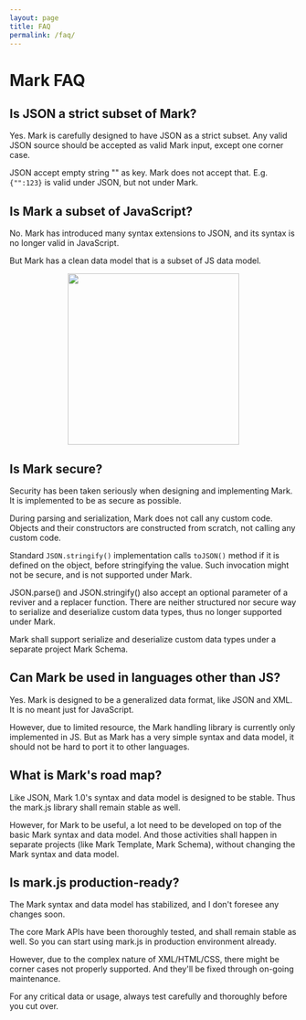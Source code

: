 ```yaml
---
layout: page
title: FAQ
permalink: /faq/
---
```


# Mark FAQ

## Is JSON a strict subset of Mark?

Yes. Mark is carefully designed to have JSON as a strict subset. Any valid JSON source should be accepted as valid Mark input, except one corner case.

JSON accept empty string "" as key. Mark does not accept that. E.g. `{"":123}` is valid under JSON, but not under Mark.

## Is Mark a subset of JavaScript?

No. Mark has introduced many syntax extensions to JSON, and its syntax is no longer valid in JavaScript.

But Mark has a clean data model that is a subset of JS data model.

<div align="center">
<img src='https://mark.js.org/data-model.png' width='300'>
</div>

## Is Mark secure?

Security has been taken seriously when designing and implementing Mark. It is implemented to be as secure as possible.

During parsing and serialization, Mark does not call any custom code. Objects and their constructors are constructed from scratch, not calling any custom code.

Standard `JSON.stringify()` implementation calls `toJSON()` method if it is defined on the object, before stringifying the value. Such invocation might not be secure, and is not supported under Mark.

JSON.parse() and JSON.stringify() also accept an optional parameter of a reviver and a replacer function. There are neither structured nor secure way to serialize and deserialize custom data types, thus no longer supported under Mark.

Mark shall support serialize and deserialize custom data types under a separate project Mark Schema.

## Can Mark be used in languages other than JS?

Yes. Mark is designed to be a generalized data format, like JSON and XML. It is no meant just for JavaScript.

However, due to limited resource, the Mark handling library is currently only implemented in JS. But as Mark has a very simple syntax and data model, it should not be hard to port it to other languages. 

## What is Mark's road map?

Like JSON, Mark 1.0's syntax and data model is designed to be stable. Thus the mark.js library shall remain stable as well.

However, for Mark to be useful, a lot need to be developed on top of the basic Mark syntax and data model. And those activities shall happen in separate projects (like Mark Template, Mark Schema), without changing the Mark syntax and data model.

## Is mark.js production-ready?

The Mark syntax and data model has stabilized, and I don't foresee any changes soon.

The core Mark APIs have been thoroughly tested, and shall remain stable as well. So you can start using mark.js in production environment already. 

However, due to the complex nature of XML/HTML/CSS, there might be corner cases not properly supported. And they'll be fixed through on-going maintenance.

For any critical data or usage, always test carefully and thoroughly before you cut over. 